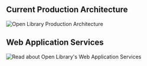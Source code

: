 
## Current Production Architecture

![Open Library Production Architecture](https://archive.org/download/openlibrary-documentation/openlibrary-production-architecture.png)

## Web Application Services

![Read about Open Library's Web Application Services](https://openlibrary.org/about/architecture)


